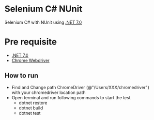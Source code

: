 # Selenium C# NUnit
Selenium C# with NUnit using [.NET 7.0](https://dotnet.microsoft.com/en-us/download/dotnet/7.0)
# Pre requisite
- [.NET 7.0](https://dotnet.microsoft.com/en-us/download/dotnet/7.0)
- [Chrome Webdriver](https://www.nuget.org/packages/Selenium.WebDriver.ChromeDriver/120.0.6099.10900)

## How to run
- Find and Change path ChromeDriver (@"/Users/XXX/chromedriver") with your chromedriver location path 
- Open terminal and run following commands to start the test
    - dotnet restore
    - dotnet build
    - dotnet test